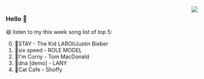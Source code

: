 <img align="right"  src="https://github-readme-stats.vercel.app/api/top-langs/?username=kvnZero" />

### Hello 👋

😄 listen to my this week song list of top 5:

0. 🌈STAY - The Kid LAROI/Justin Bieber
1. 🌈six speed - ROLE MODEL
2. 🌈I'm Corny - Tom MacDonald
3. 🌈dna [demo] - LANY
4. 🌈Cat Cafe - Shoffy

